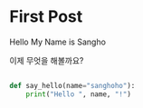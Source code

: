 # First Post



Hello My Name is Sangho

이제 무엇을 해볼까요?


```python

def say_hello(name="sanghoho"):
    print("Hello ", name, "!")
```

